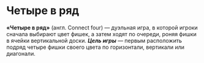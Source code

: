 # Четыре в ряд
**«Четыре в ряд»** (англ. Connect four) — дуэльная игра, в которой игроки сначала выбирают цвет фишек, а затем ходят по очереди, роняя фишки в ячейки вертикальной доски.
***Цель игры*** — первым расположить подряд четыре фишки своего цвета по горизонтали, вертикали или диагонали.